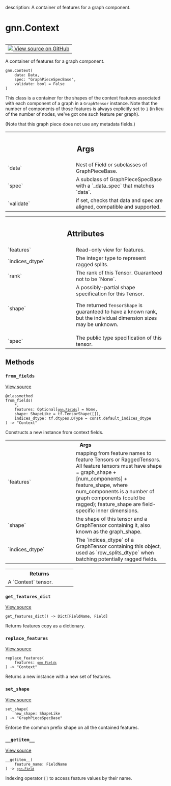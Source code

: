 description: A container of features for a graph component.

<div itemscope itemtype="http://developers.google.com/ReferenceObject">
<meta itemprop="name" content="gnn.Context" />
<meta itemprop="path" content="Stable" />
<meta itemprop="property" content="__getitem__"/>
<meta itemprop="property" content="__init__"/>
<meta itemprop="property" content="from_fields"/>
<meta itemprop="property" content="get_features_dict"/>
<meta itemprop="property" content="replace_features"/>
<meta itemprop="property" content="set_shape"/>
</div>

# gnn.Context

<!-- Insert buttons and diff -->

<table class="tfo-notebook-buttons tfo-api nocontent" align="left">
<td>
  <a target="_blank" href="https://github.com/tensorflow/gnn/tree/master/tensorflow_gnn/graph/graph_tensor.py#L76-L135">
    <img src="https://www.tensorflow.org/images/GitHub-Mark-32px.png" />
    View source on GitHub
  </a>
</td>
</table>



A container of features for a graph component.

<pre class="devsite-click-to-copy prettyprint lang-py tfo-signature-link">
<code>gnn.Context(
    data: Data,
    spec: "GraphPieceSpecBase",
    validate: bool = False
)
</code></pre>



<!-- Placeholder for "Used in" -->

This class is a container for the shapes of the context features associated
with each component of a graph in a `GraphTensor` instance. Note that the
number of components of those features is always explicitly set to `1` (in
lieu of the number of nodes, we've got one such feature per graph).

(Note that this graph piece does not use any metadata fields.)

<!-- Tabular view -->
 <table class="responsive fixed orange">
<colgroup><col width="214px"><col></colgroup>
<tr><th colspan="2"><h2 class="add-link">Args</h2></th></tr>

<tr>
<td>
`data`
</td>
<td>
Nest of Field or subclasses of GraphPieceBase.
</td>
</tr><tr>
<td>
`spec`
</td>
<td>
A subclass of GraphPieceSpecBase with a `_data_spec` that matches
`data`.
</td>
</tr><tr>
<td>
`validate`
</td>
<td>
if set, checks that data and spec are aligned, compatible and
supported.
</td>
</tr>
</table>





<!-- Tabular view -->
 <table class="responsive fixed orange">
<colgroup><col width="214px"><col></colgroup>
<tr><th colspan="2"><h2 class="add-link">Attributes</h2></th></tr>

<tr>
<td>
`features`
</td>
<td>
Read-only view for features.
</td>
</tr><tr>
<td>
`indices_dtype`
</td>
<td>
The integer type to represent ragged splits.
</td>
</tr><tr>
<td>
`rank`
</td>
<td>
The rank of this Tensor. Guaranteed not to be `None`.
</td>
</tr><tr>
<td>
`shape`
</td>
<td>
A possibly-partial shape specification for this Tensor.

The returned `TensorShape` is guaranteed to have a known rank, but the
individual dimension sizes may be unknown.
</td>
</tr><tr>
<td>
`spec`
</td>
<td>
The public type specification of this tensor.
</td>
</tr>
</table>



## Methods

<h3 id="from_fields"><code>from_fields</code></h3>

<a target="_blank" href="https://github.com/tensorflow/gnn/tree/master/tensorflow_gnn/graph/graph_tensor.py#L88-L121">View source</a>

<pre class="devsite-click-to-copy prettyprint lang-py tfo-signature-link">
<code>@classmethod</code>
<code>from_fields(
    *,
    features: Optional[<a href="../gnn/Fields.md"><code>gnn.Fields</code></a>] = None,
    shape: ShapeLike = tf.TensorShape([]),
    indices_dtype: tf.dtypes.DType = const.default_indices_dtype
) -> "Context"
</code></pre>

Constructs a new instance from context fields.


<!-- Tabular view -->
 <table class="responsive fixed orange">
<colgroup><col width="214px"><col></colgroup>
<tr><th colspan="2">Args</th></tr>

<tr>
<td>
`features`
</td>
<td>
mapping from feature names to feature Tensors or RaggedTensors.
All feature tensors must have shape = graph_shape + [num_components] +
feature_shape, where num_components is a number of graph components
(could be ragged); feature_shape are field-specific inner dimensions.
</td>
</tr><tr>
<td>
`shape`
</td>
<td>
the shape of this tensor and a GraphTensor containing it, also
known as the graph_shape.
</td>
</tr><tr>
<td>
`indices_dtype`
</td>
<td>
The `indices_dtype` of a GraphTensor containing this
object, used as `row_splits_dtype` when batching potentially ragged
fields.
</td>
</tr>
</table>



<!-- Tabular view -->
 <table class="responsive fixed orange">
<colgroup><col width="214px"><col></colgroup>
<tr><th colspan="2">Returns</th></tr>
<tr class="alt">
<td colspan="2">
A `Context` tensor.
</td>
</tr>

</table>



<h3 id="get_features_dict"><code>get_features_dict</code></h3>

<a target="_blank" href="https://github.com/tensorflow/gnn/tree/master/tensorflow_gnn/graph/graph_tensor.py#L45-L47">View source</a>

<pre class="devsite-click-to-copy prettyprint lang-py tfo-signature-link">
<code>get_features_dict() -> Dict[FieldName, Field]
</code></pre>

Returns features copy as a dictionary.


<h3 id="replace_features"><code>replace_features</code></h3>

<a target="_blank" href="https://github.com/tensorflow/gnn/tree/master/tensorflow_gnn/graph/graph_tensor.py#L123-L127">View source</a>

<pre class="devsite-click-to-copy prettyprint lang-py tfo-signature-link">
<code>replace_features(
    features: <a href="../gnn/Fields.md"><code>gnn.Fields</code></a>
) -> "Context"
</code></pre>

Returns a new instance with a new set of features.


<h3 id="set_shape"><code>set_shape</code></h3>

<a target="_blank" href="https://github.com/tensorflow/gnn/tree/master/tensorflow_gnn/graph/graph_piece.py#L295-L301">View source</a>

<pre class="devsite-click-to-copy prettyprint lang-py tfo-signature-link">
<code>set_shape(
    new_shape: ShapeLike
) -> "GraphPieceSpecBase"
</code></pre>

Enforce the common prefix shape on all the contained features.


<h3 id="__getitem__"><code>__getitem__</code></h3>

<a target="_blank" href="https://github.com/tensorflow/gnn/tree/master/tensorflow_gnn/graph/graph_tensor.py#L36-L38">View source</a>

<pre class="devsite-click-to-copy prettyprint lang-py tfo-signature-link">
<code>__getitem__(
    feature_name: FieldName
) -> <a href="../gnn/Field.md"><code>gnn.Field</code></a>
</code></pre>

Indexing operator `[]` to access feature values by their name.




